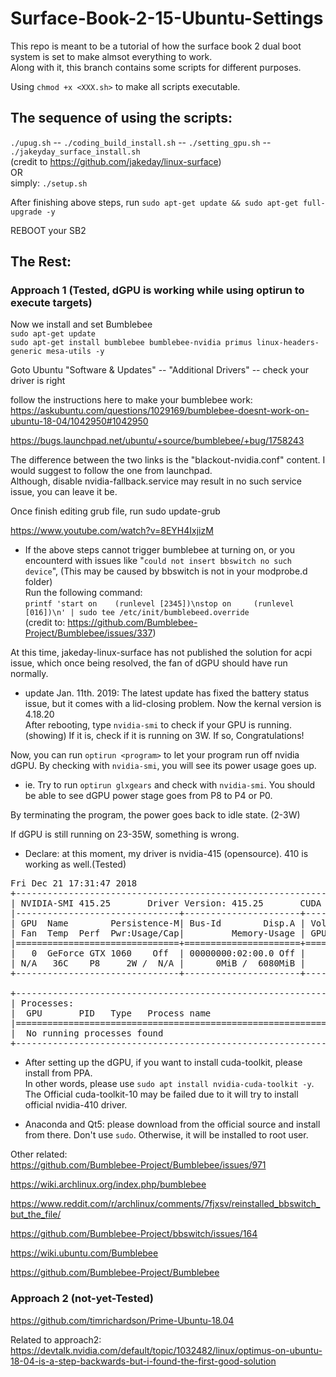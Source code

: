 # Surface-Book-2-15-Ubuntu-Settings
This repo is meant to be a tutorial of how the surface book 2 dual boot system is set to make almsot everything to work.  
Along with it, this branch contains some scripts for different purposes.  

Using ```chmod +x <XXX.sh>``` to make all scripts executable.  

## The sequence of using the scripts:  
```./upug.sh``` -- ```./coding_build_install.sh``` -- ```./setting_gpu.sh``` -- ```./jakeyday_surface_install.sh```  
(credit to https://github.com/jakeday/linux-surface)  
OR  
simply:
```./setup.sh```  

After finishing above steps, run ```sudo apt-get update && sudo apt-get full-upgrade -y```  

REBOOT your SB2  

## The Rest:  
### Approach 1 (Tested, dGPU is working while using optirun to execute targets)  
Now we install and set Bumblebee  
```sudo apt-get update```  
```sudo apt-get install bumblebee bumblebee-nvidia primus linux-headers-generic mesa-utils -y```  

Goto Ubuntu "Software & Updates" -- "Additional Drivers" -- check your driver is right  

follow the instructions here to make your bumblebee work:  
https://askubuntu.com/questions/1029169/bumblebee-doesnt-work-on-ubuntu-18-04/1042950#1042950  

https://bugs.launchpad.net/ubuntu/+source/bumblebee/+bug/1758243  

The difference between the two links is the "blackout-nvidia.conf" content. I would suggest to follow the one from launchpad.  
Although, disable nvidia-fallback.service may result in no such service issue, you can leave it be.

Once finish editing grub file, run sudo update-grub  

https://www.youtube.com/watch?v=8EYH4IxjizM  

* If the above steps cannot trigger bumblebee at turning on, or you encounterd with issues like "```could not insert bbswitch no such device```", (This may be caused by bbswitch is not in your modprobe.d folder)  
Run the following command:  
```printf 'start on    (runlevel [2345])\nstop on     (runlevel [016])\n' | sudo tee /etc/init/bumblebeed.override```  
(credit to: https://github.com/Bumblebee-Project/Bumblebee/issues/337)  

At this time, jakeday-linux-surface has not published the solution for acpi issue, which once being resolved, the fan of dGPU should have run normally.  
* update Jan. 11th. 2019: The latest update has fixed the battery status issue, but it comes with a lid-closing problem. Now the kernal version is 4.18.20  
After rebooting, type ```nvidia-smi``` to check if your GPU is running.(showing)
If it is, check if it is running on 3W. If so, Congratulations!  

Now, you can run ```optirun <program>``` to let your program run off nvidia dGPU. By checking with ```nvidia-smi```, you will see its power usage goes up.  
* ie. Try to run ```optirun glxgears``` and check with ```nvidia-smi```. You should be able to see dGPU power stage goes from P8 to P4 or P0.  

By terminating the program, the power goes back to idle state. (2-3W)  

If dGPU is still running on 23-35W, something is wrong.  



* Declare: at this moment, my driver is nvidia-415 (opensource). 410 is working as well.(Tested)  
<pre>
Fri Dec 21 17:31:47 2018       
+-----------------------------------------------------------------------------+
| NVIDIA-SMI 415.25       Driver Version: 415.25       CUDA Version: 10.0     |
|-------------------------------+----------------------+----------------------+
| GPU  Name        Persistence-M| Bus-Id        Disp.A | Volatile Uncorr. ECC |
| Fan  Temp  Perf  Pwr:Usage/Cap|         Memory-Usage | GPU-Util  Compute M. |
|===============================+======================+======================|
|   0  GeForce GTX 1060    Off  | 00000000:02:00.0 Off |                  N/A |
| N/A   36C    P8     2W /  N/A |      0MiB /  6080MiB |      0%      Default |
+-------------------------------+----------------------+----------------------+
                                                                               
+-----------------------------------------------------------------------------+
| Processes:                                                       GPU Memory |
|  GPU       PID   Type   Process name                             Usage      |
|=============================================================================|
|  No running processes found                                                 |
+-----------------------------------------------------------------------------+
</pre>
* After setting up the dGPU, if you want to install cuda-toolkit, please install from PPA.  
In other words, please use ```sudo apt install nvidia-cuda-toolkit -y```.  
The Official cuda-toolkit-10 may be failed due to it will try to install official nvidia-410 driver.  

* Anaconda and Qt5: please download from the official source and install from there. Don't use ```sudo```. Otherwise, it will be installed to root user.  

Other related:  
https://github.com/Bumblebee-Project/Bumblebee/issues/971  

https://wiki.archlinux.org/index.php/bumblebee  

https://www.reddit.com/r/archlinux/comments/7fjxsv/reinstalled_bbswitch_but_the_file/  

https://github.com/Bumblebee-Project/bbswitch/issues/164  

https://wiki.ubuntu.com/Bumblebee  

https://github.com/Bumblebee-Project/Bumblebee  



### Approach 2 (not-yet-Tested)  
https://github.com/timrichardson/Prime-Ubuntu-18.04  

Related to approach2:  
https://devtalk.nvidia.com/default/topic/1032482/linux/optimus-on-ubuntu-18-04-is-a-step-backwards-but-i-found-the-first-good-solution  





